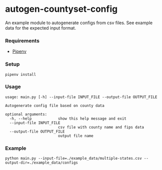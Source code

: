 # autogen-countyset-config
An example module to autogenerate configs from csv files. See example data for the expected input format.

### Requirements
* [Pipenv](https://pipenv-fork.readthedocs.io/en/latest/install.html)

### Setup 
```
pipenv install
```

### Usage
```
usage: main.py [-h] --input-file INPUT_FILE --output-file OUTPUT_FILE

Autogenerate config file based on county data

optional arguments:
  -h, --help            show this help message and exit
  --input-file INPUT_FILE
                        csv file with county name and fips data
  --output-file OUTPUT_FILE
                        output file name
```

### Example 
```
python main.py --input-file=./example_data/multiple-states.csv --output-dir=./example_data/configs
```